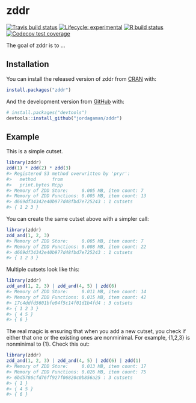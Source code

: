 
<!-- README.md is generated from README.Rmd. Please edit that file -->

# zddr

<!-- badges: start -->

[![Travis build
status](https://travis-ci.com/jordagaman/zddr.svg?branch=main)](https://travis-ci.com/jordagaman/zddr)
[![Lifecycle:
experimental](https://img.shields.io/badge/lifecycle-experimental-orange.svg)](https://www.tidyverse.org/lifecycle/#experimental)
[![R build
status](https://github.com/jordagaman/zddr/workflows/R-CMD-check/badge.svg)](https://github.com/jordagaman/zddr/actions)
[![Codecov test
coverage](https://codecov.io/gh/jordagaman/zddr/branch/master/graph/badge.svg)](https://codecov.io/gh/jordagaman/zddr?branch=master)
<!-- badges: end -->

The goal of zddr is to …

## Installation

You can install the released version of zddr from
[CRAN](https://CRAN.R-project.org) with:

``` r
install.packages("zddr")
```

And the development version from [GitHub](https://github.com/) with:

``` r
# install.packages("devtools")
devtools::install_github("jordagaman/zddr")
```

## Example

This is a simple cutset.

``` r
library(zddr)
zdd(1) * zdd(2) * zdd(3)
#> Registered S3 method overwritten by 'pryr':
#>   method      from
#>   print.bytes Rcpp
#> Memory of ZDD Store:     0.005 MB, item count: 7 
#> Memory of ZDD Functions: 0.005 MB, item count: 13 
#> d669df34342e40b977d48fbd7e725243 : 1 cutsets
#> { 1 2 3 }
```

You can create the same cutset above with a simpler call:

``` r
library(zddr)
zdd_and(1, 2, 3)
#> Memory of ZDD Store:     0.005 MB, item count: 7 
#> Memory of ZDD Functions: 0.008 MB, item count: 22 
#> d669df34342e40b977d48fbd7e725243 : 1 cutsets
#> { 1 2 3 }
```

Multiple cutsets look like this:

``` r
library(zddr)
zdd_and(1, 2, 3) | zdd_and(4, 5) | zdd(6)
#> Memory of ZDD Store:     0.011 MB, item count: 14 
#> Memory of ZDD Functions: 0.015 MB, item count: 42 
#> 17c4ddfd5601bfe04f5c14f01d1b4fd4 : 3 cutsets
#> { 1 2 3 } 
#> { 4 5 } 
#> { 6 }
```

The real magic is ensuring that when you add a new cutset, you check if
either that one or the existing ones are nonminimal. For example,
{1,2,3} is nonminimal to {1}. Check this out:

``` r
library(zddr)
zdd_and(1, 2, 3) | zdd_and(4, 5) | zdd(6) | zdd(1)
#> Memory of ZDD Store:     0.013 MB, item count: 17 
#> Memory of ZDD Functions: 0.026 MB, item count: 75 
#> 6bd5786cfd76ff927f06820c0b856a25 : 3 cutsets
#> { 1 } 
#> { 4 5 } 
#> { 6 }
```
